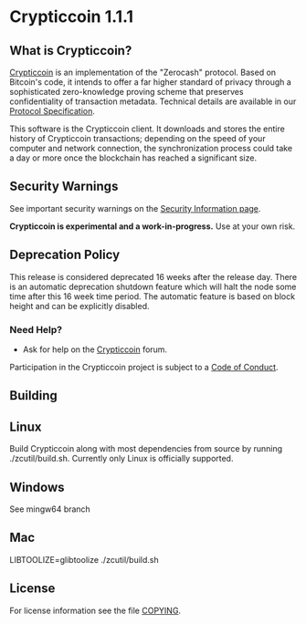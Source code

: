 Crypticcoin 1.1.1
=============

What is Crypticcoin?
--------------

[Crypticcoin](https://crypticcoin.io/) is an implementation of the "Zerocash" protocol.
Based on Bitcoin's code, it intends to offer a far higher standard of privacy
through a sophisticated zero-knowledge proving scheme that preserves
confidentiality of transaction metadata. Technical details are available
in our [Protocol Specification](https://github.com/zcash/zips/raw/master/protocol/protocol.pdf).

This software is the Crypticcoin client. It downloads and stores the entire history
of Crypticcoin transactions; depending on the speed of your computer and network
connection, the synchronization process could take a day or more once the
blockchain has reached a significant size.

Security Warnings
-----------------

See important security warnings on the
[Security Information page](https://crypticcoin.io/support/security/).

**Crypticcoin is experimental and a work-in-progress.** Use at your own risk.

Deprecation Policy
------------------

This release is considered deprecated 16 weeks after the release day. There
is an automatic deprecation shutdown feature which will halt the node some
time after this 16 week time period. The automatic feature is based on block
height and can be explicitly disabled.


### Need Help?

* Ask for help on the [Crypticcoin](https://forum.crypticcoin.io/) forum.

Participation in the Crypticcoin project is subject to a
[Code of Conduct](code_of_conduct.md).

Building
--------

## Linux
Build Crypticcoin along with most dependencies from source by running
./zcutil/build.sh. Currently only Linux is officially supported.

## Windows
See mingw64 branch

## Mac
LIBTOOLIZE=glibtoolize ./zcutil/build.sh

License
-------

For license information see the file [COPYING](COPYING).
